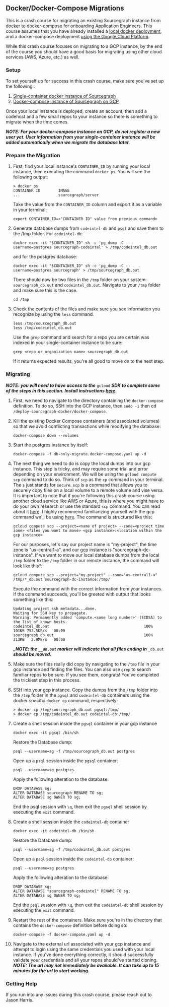 ## Docker/Docker-Compose Migrations

This is a crash course for migrating an existing Sourcegraph instance from docker to docker-compose for onboarding Application Engineers. This course assumes that you have already installed a [local docker deployment](https://docs.sourcegraph.com/admin/install/docker), and a docker-compose deployment [using the Google Cloud Platform](https://docs.sourcegraph.com/admin/install/docker-compose/google_cloud).

While this crash course focuses on migrating to a GCP instance, by the end of the course you should have a good basis for migrating using other cloud services (AWS, Azure, etc.) as well.

### Setup

To set yourself up for success in this crash course, make sure you've set up the following:.

1. [Single-container docker instance of Sourcegraph](https://docs.sourcegraph.com/admin/install/docker)
2. [Docker-compose instance of Sourcegraph on GCP](https://docs.sourcegraph.com/admin/install/docker-compose/google_cloud)

Once your local instance is deployed, create an account, then add a codehost and a few small repos to your instance so there is something to migrate when the time comes.

**_NOTE: For your docker-compose instance on GCP, do not register a new user yet. User information from your single-container instance will be added automatically when we migrate the database later_**.

### Prepare the Migration

1. First, find your local instance's `CONTAINER_ID` by running your local instance, then executing the command `docker ps`. You will see the following output:

   ```
   > docker ps
   CONTAINER ID        IMAGE
   ...                 sourcegraph/server
   ```

   Take the value from the `CONTAINER_ID` column and export it as a variable in your terminal:

   ```
   export CONTAINER_ID=<"CONTAINER ID" value from previous command>
   ```

2. Generate database dumps from `codeintel-db` and `psql` and save them to the /tmp folder. For `codeintel-db`:
   ```
   docker exec -it "$CONTAINER_ID" sh -c 'pg_dump -C --username=postgres sourcegraph-codeintel' > /tmp/codeintel_db.out
   ```
   and for the postgres database:
   ```
   docker exec -it "$CONTAINER_ID" sh -c 'pg_dump -C --username=postgres sourcegraph' > /tmp/sourcegraph_db.out
   ```
   There should now be two files in the `/tmp` folder on your system: `sourcegraph_db.out` and `codeintel_db.out`. Navigate to your `/tmp` folder and make sure this is the case.
   ```
   cd /tmp
   ```
3. Check the contents of the files and make sure you see information you recognize by using the `less` command.
   ```
   less /tmp/sourcegraph_db.out
   less /tmp/codeintel_db.out
   ```
   Use the `grep` command and search for a repo you are certain was indexed in your single-container instance to be sure:
   ```
   grep <repo or organization name> sourcegraph_db.out
   ```
   If it returns expected results, you're all good to move on to the next step.

### Migrating

**_NOTE: you will need to have access to the_** `gcloud` **_SDK to complete some of the steps in this section. Install instructions [here](https://cloud.google.com/sdk/docs/install)._**

1. First, we need to navigate to the directory containing the `docker-compose` definition. To do so, SSH into the GCP instance, then `sudo -i` then cd `/deploy-sourcegraph-docker/docker-compose`.
2. Kill the existing Docker Compose containers (and associated volumes) so that we avoid conflicting transactions while modifying the database:
   ```
   docker-compose down --volumes
   ```
3. Start the postgres instance by itself:
   ```
   docker-compose -f db-only-migrate.docker-compose.yaml up -d
   ```
4. The next thing we need to do is copy the local dumps into our gcp instance. This step is tricky, and may require some trial and error depending on your environment. We will be using the `gcloud compute scp` command to do so. Think of `scp` as the `cp` command in your terminal. The `s` just stands for `secure`. `scp` is a command that allows you to securely copy files on a local volume to a remote volume and vise versa. It is important to note that if you're following this crash course using another cloud service like AWS or Azure, this is where you might have to do your own research or use the standard `scp` command. You can read about it [here](https://linuxize.com/post/how-to-use-scp-command-to-securely-transfer-files/). I highly recommend familiarizing yourself with the gcp command we'll be using [here](https://cloud.google.com/sdk/gcloud/reference/compute/scp).
   The command is structured like this:
   ```
   gcloud compute scp --project=<name of project> --zone=<project time zone> <files you want to move> <gcp instance>:<location within the gcp instance>
   ```
   For our purposes, let's say our project name is "my-project", the time zone is "us-central1-a", and our gcp instance is "sourcegraph-dc-instance". If we want to move our local database dumps from the local `/tmp` folder to the `/tmp` folder in our remote instance, the command will look like this\*:
   ```
   gcloud compute scp --project="my-project" --zone="us-central1-a" /tmp/*_db.out sourcegraph-dc-instance:/tmp/
   ```
   Execute the command with the correct information from your instances. If the command succeeds, you'll be greeted with output that looks something like this:
   ```
   Updating project ssh metadata...done.
   Waiting for SSH key to propagate.
   Warning: Permanently added 'compute.<some long number>' (ECDSA) to the list of known hosts.
   codeintel_db.out                                          100%  101KB 752.5KB/s   00:00
   sourcegraph_db.out                                        100%  313KB   2.9MB/s   00:00
   ```
   **_\_NOTE: the `__db.out` marker will indicate that all files ending in_** `_db.out` **_should be moved._**
5. Make sure the files really did copy by navigating to the `/tmp` file in your gcp instance and finding the files. You can also use `grep` to search familiar repos to be sure. If you see them, congrats! You've completed the trickiest step in this process.
6. SSH into your gcp instance. Copy the dumps from the `/tmp` folder into the `/tmp` folder in the `pgsql` and `codeintel-db` containers using the docker specific `docker cp` command, respectively:
   ```
   > docker cp /tmp/sourcegraph_db.out pgsql:/tmp/
   > docker cp /tmp/codeintel_db.out codeintel-db:/tmp/
   ```
7. Create a shell session inside the `pgsql` container in your gcp instance

   ```
   docker exec -it pgsql /bin/sh
   ```

   Restore the Database dump:

   ```
   psql --username=sg -f /tmp/sourcegraph_db.out postgres
   ```

   Open up a `psql` session inside the `pgsql` container:

   ```
   psql --username=sg postgres

   ```

   Apply the following alteration to the database:

   ```
   DROP DATABASE sg;
   ALTER DATABASE sourcegraph RENAME TO sg;
   ALTER DATABASE sg OWNER TO sg;
   ```

   End the psql session with `\q`, then exit the `pgsql` shell session by executing the `exit` command.

8. Create a shell session inside the `codeintel-db` container

   ```
   docker exec -it codeintel-db /bin/sh
   ```

   Restore the Database dump:

   ```
   psql --username=sg -f /tmp/codeintel_db.out postgres
   ```

   Open up a `psql` session inside the `codeintel-db` container:

   ```
   psql --username=sg postgres

   ```

   Apply the following alteration to the database:

   ```
   DROP DATABASE sg;
   ALTER DATABASE "sourcegraph-codeintel" RENAME TO sg;
   ALTER DATABASE sg OWNER TO sg;
   ```

   End the `psql` session with `\q`, then exit the `codeintel-db` shell session by executing the `exit` command.

9. Restart the rest of the containers. Make sure you're in the directory that contains the `docker-compose` definition before doing so:
   ```
   docker-compose -f docker-compose.yaml up -d
   ```
10. Navigate to the external url associated with your gcp instance and attempt to login using the same credentials you used with your local instance. If you've done everything correctly, it should successfully validate your credentials and all your repos should've started cloning. **_NOTE: The url may not immediately be available. It can take up to 15 minutes for the url to start working._**

### Getting Help

If you run into any issues during this crash course, please reach out to Jason Harris.
